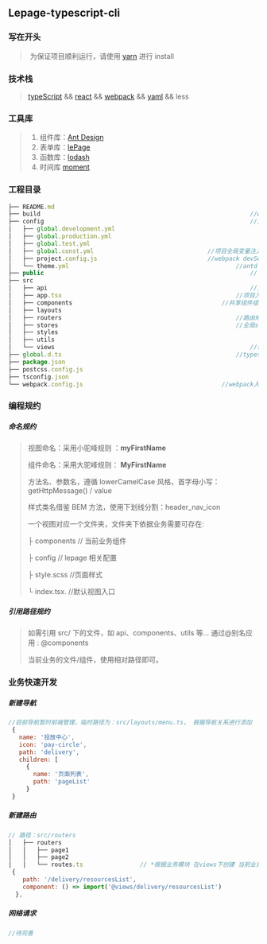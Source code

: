 <!--
 * @Title: 标题
 * @Descripttion: 文件头部描述
 * @Author: 太一
 * @Date: 2019-08-22 15:16:53
 * @LastEditors: 太一
 * @LastEditTime: 2019-08-23 10:12:05
 -->

## Lepage-typescript-cli

### 写在开头

> ​ 为保证项目顺利运行，请使用 [yarn](https://yarn.bootcss.com/) 进行 install

### 技术栈

> [typeScript](https://jkchao.github.io/typescript-book-chinese/) && [react](https://yuchengkai.cn/react/) && [webpack](https://www.webpackjs.com/) && [yaml](http://www.ruanyifeng.com/blog/2016/07/yaml.html) && less

### 工具库

> 1.  组件库：[Ant Design](https://ant.design/docs/react/introduce-cn)
> 2.  表单库：[lePage](https://fe-lebooks.gegejia.com/doc-lepage/leForm/)
> 3.  函数库：[lodash](https://www.lodashjs.com/docs/latest)
> 4.  时间库 [moment](http://momentjs.cn/docs/)

### 工程目录

```javascript
├── README.md
├── build 															//webpack 编译配置
├── config 															//工程暴露全局变量、主题等配置相关
│   ├── global.development.yml
│   ├── global.production.yml
│   ├── global.test.yml
│   ├── global.const.yml								//项目全局变量注入
│   ├── project.config.js								//webpack devServer 配置
│   └── theme.yml												//antd 自定义主题
├── public															// html模版
├── src
│   ├── api															//业务请求相关
│   ├── app.tsx													//项目入口
│   ├── components											//共享组件组件
│   ├── layouts
│   ├── routers													//路由规则
│   ├── stores													//全局store
│   ├── styles
│   ├── utils
│   └── views														//视图目录
├── global.d.ts													//typescript 全局路径
├── package.json
├── postcss.config.js
├── tsconfig.json
└── webpack.config.js										//webpack入口

```

### 编程规约

##### 命名规约

> 视图命名：采用小驼峰规则 ：**myFirstName**
>
> 组件命名：采用大驼峰规则： **MyFirstName**
>
> 方法名、参数名，遵循 lowerCamelCase 风格，首字母小写： getHttpMessage() / value
>
> 样式类名借鉴 BEM 方法，使用下划线分割：header_nav_icon
>
> 一个视图对应一个文件夹，文件夹下依据业务需要可存在:
>
> ├ components // 当前业务组件
>
> ├ config // lepage 相关配置
>
> ├ style.scss //页面样式
>
> └ index.tsx. //默认视图入口

##### 引用路径规约

> 如需引用 src/ 下的文件，如 api、components、utils 等... 通过@别名应用 : @components
>
> 当前业务的文件/组件，使用相对路径即可。

### 业务快速开发

##### 新建导航

```javascript
//目前导航暂时前端管理，临时路径为：src/layouts/menu.ts， 根据导航关系进行添加
 {
   name: '投放中心',
   icon: 'pay-circle',
   path: 'delivery',
   children: [
     {
       name: '页面列表',
       path: 'pageList'
     }
 }
```

##### 新建路由

```javascript
// 路径：src/routers
│   ├── routers
│   │   ├── page1
│   │   ├── page2
│   │   └── routes.ts				 // *根据业务模块 在views下创建 当前业务routes.ts 文件
 {
    path: '/delivery/resourcesList',
    component: () => import('@views/delivery/resourcesList')
  },
```

##### 网络请求

```javascript
//待完善
```
